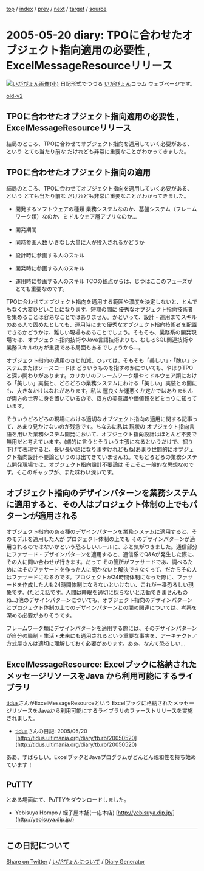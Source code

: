 [top](https://igapyon.github.io/diary/) 
 / [index](https://igapyon.github.io/diary/2005/index.html) 
 / [prev](https://igapyon.github.io/diary/2005/ig050519.html) 
 / [next](https://igapyon.github.io/diary/2005/ig050523.html) 
 / [target](https://igapyon.github.io/diary/2005/ig050520.html) 
 / [source](https://github.com/igapyon/diary/blob/gh-pages/2005/ig050520.html.src.md) 

2005-05-20 diary: TPOに合わせたオブジェクト指向適用の必要性 , ExcelMessageResourceリリース
=====================================================================================================
[![いがぴょん画像(小)](https://igapyon.github.io/diary/images/iga200306s.jpg "いがぴょん")](https://igapyon.github.io/diary/memo/memoigapyon.html) 日記形式でつづる [いがぴょん](https://igapyon.github.io/diary/memo/memoigapyon.html)コラム ウェブページです。

[old-v2](ig050520-orig.html)

## TPOに合わせたオブジェクト指向適用の必要性 , ExcelMessageResourceリリース

結局のところ、TPOに合わせてオブジェクト指向を適用していく必要がある、という とても当たり前な だけれども非常に重要なことがわかってきました。


## TPOに合わせたオブジェクト指向の適用

結局のところ、TPOに合わせてオブジェクト指向を適用していく必要がある、という とても当たり前な だけれども非常に重要なことがわかってきました。

* 開発するソフトウェアの種類
  業務システムなのか、基盤システム（フレームワーク類）なのか、ミドルウェア層アプリなのか…
  
* 開発期間
  
* 同時参画人数
  いきなし大量に人が投入されるかどうか
  
* 設計時に参画する人のスキル
  
* 開発時に参画する人のスキル
  
* 運用時に参画する人のスキル
  TCOの観点からは、じつはここのフェーズがとても重要なのです。

TPOに合わせてオブジェクト指向を適用する範囲や濃度を決定しないと、とんでもなく大変ひどいことになります。短期の間に 優秀なオブジェクト指向技術者を集めることは容易なことではありません。かといって、設計・運用までスキルのある人で固めたとしても、運用時にまで優秀なオブジェクト指向技術者を配置できるかどうかは、難しい現場もあることでしょう。そもそも、業務系の開発現場では、オブジェクト指向技術やJava言語技術よりも、むしろSQL関連技術や業務スキルの方が重要である局面もあるでしょうから…。

オブジェクト指向の適用のさじ加減、ひいては、そもそも「美しい」・「醜い」システムまたはソースコードは どういうものを指すのかについても、やはりTPOと深い関わりがあります。カリカリのフレームワーク類やミドルウェア類における「美しい」実装と、どろどろの業務システムにおける「美しい」実装との間にも、大きなかけはなれがあります。私は 運良くか運悪くか定かではありませんが両方の世界に身を置いているので、双方の美意識や価値観をビミョウに知っています。

そういうどろどろの現場における適切なオブジェクト指向の適用に関する記事って、あまり見かけないのが残念です。ちなみに私は 現状の オブジェクト指向言語を用いた業務システム開発において、オブジェクト指向設計はほとんど不要で無用だと考えています。(端的に言うとそういう主張になるというだけで、掘り下げて表現すると、長い長い話になりますけれどもね)あまり世間的にオブジェクト指向設計不要論というのは出てきていませんね。でもどろどろの業務システム開発現場では、オブジェクト指向設計不要論は そこそこ一般的な思想なのです。そこのギャップが、また味わい深いです。

## オブジェクト指向のデザインパターンを業務システムに適用すると、その人はプロジェクト体制の上でもパターンが適用される

オブジェクト指向のある種のデザインパターンを業務システムに適用すると、そのモデルを適用した人が プロジェクト体制の上でも そのデザインパターンが適用されるのではないかという恐ろしいルールに、ふと気がつきました。通信部分にファサード・デザインパターンを適用すると、通信系でQ&Aが発生した際に、その人に問い合わせが行きます。だって その箇所がファサードであ、調べるためにはそのファサードを作った人に聞かないと解決できなくって、だからその人はファサードになるのです。プロジェクトが24時間体制になった際に、ファサードを作成した人も24時間体制にならないといけない、これが一番恐ろしい現象です。(たとえ話です。人間は睡眠を適切に採らないと活動できませんものね…)他のデザインパターンについても、オブジェクト指向のデザインパターンとプロジェクト体制の上でのデザインパターンとの間の関連については、考察を深める必要がありそうです。

フレームワーク類にデザインパターンを適用する際には、そのデザインパターンが自分の職制・生活・未来にも適用されるという重要な事実を、アーキテクト／方式屋さんは適切に理解しておく必要があります。ああ、なんて恐ろしい…

## ExcelMessageResource: Excelブックに格納されたメッセージリソースをJava から利用可能にするライブラリ

[tidus](http://tidus.ultimania.org/diary/)さんがExcelMessageResourceという Excelブックに格納されたメッセージリソースをJavaから利用可能にするライブラリのファーストリリースを実施されました。

* [tidus](http://tidus.ultimania.org/diary/)さんの日記: 2005/05/20
  [http://tidus.ultimania.org/diary/tb.rb/20050520](http://tidus.ultimania.org/diary/tb.rb/20050520)

ああ、すばらしい。ExcelブックとJavaプログラムがどんどん親和性を持ち始めています！

## PuTTY

とある場面にて、PuTTYをダウンロードしました。

* Yebisuya Hompo / 蛭子屋本舗(一応本店)
  [http://yebisuya.dip.jp/](http://yebisuya.dip.jp/)

----------------------------------------------------------------------------------------------------

## この日記について

[Share on Twitter](https://twitter.com/intent/tweet?hashtags=igapyon%2Cdiary%2C%E3%81%84%E3%81%8C%E3%81%B4%E3%82%87%E3%82%93&text=TPO%E3%81%AB%E5%90%88%E3%82%8F%E3%81%9B%E3%81%9F%E3%82%AA%E3%83%96%E3%82%B8%E3%82%A7%E3%82%AF%E3%83%88%E6%8C%87%E5%90%91%E9%81%A9%E7%94%A8%E3%81%AE%E5%BF%85%E8%A6%81%E6%80%A7+%2C+ExcelMessageResource%E3%83%AA%E3%83%AA%E3%83%BC%E3%82%B9&url=https%3A%2F%2Figapyon.github.io%2Fdiary%2F2005%2Fig050520.html) / [いがぴょんについて](https://igapyon.github.io/diary/memo/memoigapyon.html) / [Diary Generator](https://github.com/igapyon/igapyonv3)
